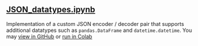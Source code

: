 ## [JSON_datatypes.ipynb](https://github.com/munich-ml/file_IO/blob/master/JSON_datatypes.ipynb) 
Implementation of a custom JSON encoder / decoder pair that supports additional datatypes such as ``pandas.DataFrame`` and ``datetime.datetime``. You may [view in GitHub](https://github.com/munich-ml/file_IO/blob/master/JSON_datatypes.ipynb) or [run in Colab](https://colab.research.google.com/github/munich-ml/file_IO/blob/master/JSON_datatypes.ipynb)
